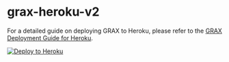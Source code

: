 # grax-heroku-v2

For a detailed guide on deploying GRAX to Heroku, please refer to the [GRAX Deployment Guide for Heroku](https://documentation.grax.com/docs/heroku-install).

[![Deploy to Heroku](https://www.herokucdn.com/deploy/button.png)](https://www.heroku.com/deploy/?template=https://github.com/graxinc/grax-heroku-v2/tree/main)
